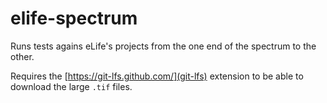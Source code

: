 # elife-spectrum
Runs tests agains eLife's projects from the one end of the spectrum to the other.

Requires the [https://git-lfs.github.com/](git-lfs) extension to be able to download the large `.tif` files.
